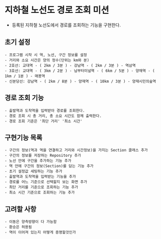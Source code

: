 # 지하철 노선도 경로 조회 미션
- 등록된 지하철 노선도에서 경로를 조회하는 기능을 구현한다.

## 초기 설정
    - 프로그램 시작 시 역, 노선, 구간 정보를 설정
    - 거리와 소요 시간은 양의 정수(단위는 km와 분)
    - 2호선: 교대역 - ( 2km / 3분 ) - 강남역 - ( 2km / 3분 ) - 역삼역
    - 3호선: 교대역 - ( 3km / 2분 ) - 남부터미널역 - ( 6km / 5분 ) - 양재역 - ( 1km / 1분 ) - 매봉역
    - 신분당선: 강남역 - ( 2km / 8분 ) - 양재역 - ( 10km / 3분 ) - 양재시민의숲역

## 경로 조회 기능
    - 출발역과 도착역을 입력받아 경로를 조회한다.
    - 경로 조회 시 총 거리, 총 소요 시간도 함께 출력한다.
    - 경로 조회 기준은 '최단 거리' '최소 시간'

## 구현기능 목록
    - 구간의 정보(역과 역을 연결하고 거리와 시간정보)을 가지는 Section 클래스 추가
    - 구간의 정보를 저장하는 Repository 추가
    - 노선 안에 구간을 추가하는 기능 추가
    - 역 안에 구간의 정보(Section)를 담는 기능 추가
    - 초기 설정값 세팅하는 기능 추가
    - 출발역과 도착역을 입력받는 기능을 추가
    - 경로를 어느 기준으로 선택할지 보는 화면 추가
    - 최단 거리를 기준으로 조회하는 기능 추가
    - 최소 시간 기준으로 조회하는 기능 추가


## 고려할 사항
    - 이동은 양측방향이 다 가능함
    - 환승은 허용됨
    - 역이 이어져 있는지 어떻게 증명할것인가
